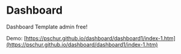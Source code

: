 # Dashboard

Dashboard Template admin free!

Demo: [https://pschur.github.io/dashboard/dashboard1/index-1.htm](https://pschur.github.io/dashboard/dashboard1/index-1.htm)
